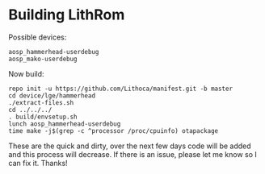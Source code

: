 Building LithRom
========
Possible devices:

    aosp_hammerhead-userdebug
    aosp_mako-userdebug
     
Now build:

    repo init -u https://github.com/Lithoca/manifest.git -b master
    cd device/lge/hammerhead
    ./extract-files.sh
    cd ../../../
    . build/envsetup.sh
    lunch aosp_hammerhead-userdebug
    time make -j$(grep -c ^processor /proc/cpuinfo) otapackage
    
These are the quick and dirty, over the next few days code will be added and this process will decrease. If there is an issue, please let me know so I can fix it. Thanks!
